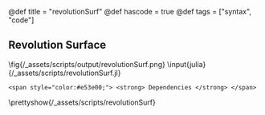 @def title = "revolutionSurf"
@def hascode = true
@def tags = ["syntax", "code"]

## Revolution Surface
\fig{/_assets/scripts/output/revolutionSurf.png}
\input{julia}{/_assets/scripts/revolutionSurf.jl}
~~~
<span style="color:#e53e00;"> <strong> Dependencies </strong> </span>
~~~
\prettyshow{/_assets/scripts/revolutionSurf}
